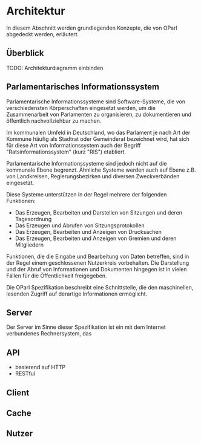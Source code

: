 Architektur
===========

In diesem Abschnitt werden grundlegenden Konzepte, die von OParl abgedeckt
werden, erläutert.

Überblick
---------

TODO: Architekturdiagramm einbinden


Parlamentarisches Informationssystem
------------------------------------

Parlamentarische Informationssysteme sind Software-Systeme, die von
verschiedensten Körperschaften eingesetzt werden, um die Zusammenarbeit
von Parlamenten zu organisieren, zu dokumentieren und öffentlich nachvollziehbar
zu machen.

Im kommunalen Umfeld in Deutschland, wo das Parlament je nach Art der Kommune
häufig als Stadtrat oder Gemeinderat bezeichnet wird, hat sich für diese Art
von Informationssystem auch der Begriff "Ratsinformationssystem" (kurz "RIS")
etabliert.

Parlamentarische Informationssysteme sind jedoch nicht auf die kommunale Ebene
begrenzt. Ähnliche Systeme werden auch auf Ebene z.B. von Landkreisen,
Regierungsbezirken und diversen Zweckverbänden eingesetzt.

Diese Systeme unterstützen in der Regel mehrere der folgenden Funktionen:

* Das Erzeugen, Bearbeiten und Darstellen von Sitzungen und deren Tagesordnung
* Das Erzeugen und Abrufen von Sitzungsprotokollen
* Das Erzeugen, Bearbeiten und Anzeigen von Drucksachen
* Das Erzeugen, Bearbeiten und Anzeigen von Gremien und deren Mitgliedern

Funktionen, die die Eingabe und Bearbeitung von Daten betreffen, sind in der
Regel einem geschlossenen Nutzerkreis vorbehalten. Die Darstellung und der Abruf
von Informationen und Dokumenten hingegen ist in vielen Fällen für die
Öffentlichkeit freigegeben.

Die OParl Spezifikation beschreibt eine Schnittstelle, die den maschinellen,
lesenden Zugriff auf derartige Informationen ermöglicht.

Server
------

Der Server im Sinne dieser Spezifikation ist ein mit dem Internet verbundenes
Rechnersystem, das 

API
---

- basierend auf HTTP
- RESTful

Client
------

Cache
-----

Nutzer
------

